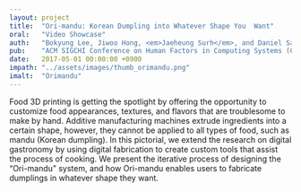 ```yaml
---
layout: project
title:  "Ori-mandu: Korean Dumpling into Whatever Shape You  Want"
oral:	"Video Showcase"
auth:	"Bokyung Lee, Jiwoo Hong, <em>Jaeheung Surh</em>, and Daniel Saakes"
pub:	"ACM SIGCHI Conference on Human Factors in Computing Systems (CHI)"
date:   2017-05-01 00:00:00 +0900
impath:	"../assets/images/thumb_orimandu.png"
imalt:	"Orimandu"
---
```


Food 3D printing is getting the spotlight by offering the opportunity to customize food appearances, textures, and flavors that are troublesome to make by hand. Additive manufacturing machines extrude ingredients into a certain shape, however, they cannot be applied to all types of food, such as mandu (Korean dumpling). In this pictorial, we extend the research on digital gastronomy by using digital fabrication to create custom tools that assist the process of cooking. We present the iterative process of designing the “Ori-mandu” system, and how Ori-mandu enables users to fabricate dumplings in whatever shape they want.